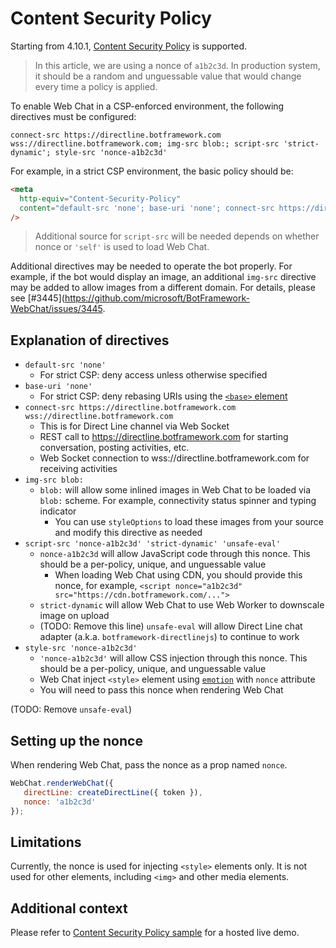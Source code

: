 # Content Security Policy

Starting from 4.10.1, [Content Security Policy](https://developer.mozilla.org/en-US/docs/Web/HTTP/CSP) is supported.

> In this article, we are using a nonce of `a1b2c3d`. In production system, it should be a random and unguessable value that would change every time a policy is applied.

To enable Web Chat in a CSP-enforced environment, the following directives must be configured:

```
connect-src https://directline.botframework.com wss://directline.botframework.com; img-src blob:; script-src 'strict-dynamic'; style-src 'nonce-a1b2c3d'
```

For example, in a strict CSP environment, the basic policy should be:

<!-- prettier-ignore-start -->
```html
<meta
  http-equiv="Content-Security-Policy"
  content="default-src 'none'; base-uri 'none'; connect-src https://directline.botframework.com wss://directline.botframework.com; img-src blob:; script-src 'strict-dynamic'; style-src 'nonce-a1b2c3d'"
/>
```
<!-- prettier-ignore-end -->

> Additional source for `script-src` will be needed depends on whether nonce or `'self'` is used to load Web Chat.

Additional directives may be needed to operate the bot properly. For example, if the bot would display an image, an additional `img-src` directive may be added to allow images from a different domain. For details, please see [#3445](https://github.com/microsoft/BotFramework-WebChat/issues/3445.

## Explanation of directives

-  `default-src 'none'`
   -  For strict CSP: deny access unless otherwise specified
-  `base-uri 'none'`
   -  For strict CSP: deny rebasing URIs using the [`<base>` element](https://developer.mozilla.org/en-US/docs/Web/HTML/Element/base)
-  `connect-src https://directline.botframework.com wss://directline.botframework.com`
   -  This is for Direct Line channel via Web Socket
   -  REST call to https://directline.botframework.com for starting conversation, posting activities, etc.
   -  Web Socket connection to wss://directline.botframework.com for receiving activities
-  `img-src blob:`
   -  `blob:` will allow some inlined images in Web Chat to be loaded via `blob:` scheme. For example, connectivity status spinner and typing indicator
      -  You can use `styleOptions` to load these images from your source and modify this directive as needed
-  `script-src 'nonce-a1b2c3d' 'strict-dynamic' 'unsafe-eval'`
   -  `nonce-a1b2c3d` will allow JavaScript code through this nonce. This should be a per-policy, unique, and unguessable value
      -  When loading Web Chat using CDN, you should provide this nonce, for example, `<script nonce="a1b2c3d" src="https://cdn.botframework.com/...">`
   -  `strict-dynamic` will allow Web Chat to use Web Worker to downscale image on upload
   -  (TODO: Remove this line) `unsafe-eval` will allow Direct Line chat adapter (a.k.a. `botframework-directlinejs`) to continue to work
-  `style-src 'nonce-a1b2c3d'`
   -  `'nonce-a1b2c3d'` will allow CSS injection through this nonce. This should be a per-policy, unique, and unguessable value
   -  Web Chat inject `<style>` element using [`emotion`](https://emotion.sh/) with `nonce` attribute
   -  You will need to pass this nonce when rendering Web Chat

(TODO: Remove `unsafe-eval`)

## Setting up the nonce

When rendering Web Chat, pass the nonce as a prop named `nonce`.

```js
WebChat.renderWebChat({
   directLine: createDirectLine({ token }),
   nonce: 'a1b2c3d'
});
```

## Limitations

Currently, the nonce is used for injecting `<style>` elements only. It is not used for other elements, including `<img>` and other media elements.

## Additional context

Please refer to [Content Security Policy sample](https://github.com/microsoft/BotFramework-WebChat/tree/master/samples/01.getting-started/j.bundle-with-content-security-policy/) for a hosted live demo.
